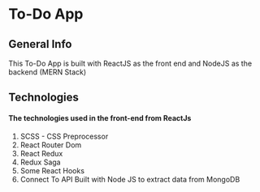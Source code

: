 # To-Do App

## General Info
This To-Do App is built with ReactJS as the front end and NodeJS as the backend (MERN Stack)

## Technologies
#### The technologies used in the front-end from ReactJs
1. SCSS - CSS Preprocessor
2. React Router Dom
3. React Redux
4. Redux Saga
5. Some React Hooks
6. Connect To API Built with Node JS to extract data from MongoDB

